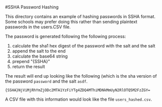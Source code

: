 #SSHA Password Hashing

This directory contains an example of hashing passwords in SSHA format. Some schools may
prefer doing this rather than sending plaintext passwords in the users.CSV file.  

The password is generated following the following process:

1. calculate the sha1 hex digest of the password with the salt and the salt
2. append the salt to the end
3. calculate the base64 string
4. prepend "{SSHA}" 
5. return the result

The result will end up looking like the following (which is the sha version of the
password `password` and the salt `asdf`.

```{SSHA}NjViMjRhYmZjODc2MTA1YzFiYTg4ZDQ4MThiMDNkMmUyN2RlOTQ5M2FzZGY=```

A CSV file with this information would look like the file `users_hashed.csv`.